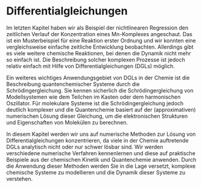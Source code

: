 # Differentialgleichungen

Im letzten Kapitel haben wir als Beispiel der nichtlinearen Regression den
zeitlichen Verlauf der Konzentration eines Mn-Komplexes angeschaut. 
Das ist ein Musterbeispiel für eine Reaktion erster Ordnung und wir konnten
eine vergleichsweise einfache zeitliche Entwicklung beobachten.
Allerdings gibt es viele weitere chemische Reaktionen, bei denen die Dynamik
nicht mehr so einfach ist. Die Beschreibung solcher komplexen Prozesse ist
jedoch relativ einfach mit Hilfe von Differentialgleichungen (DGLs) möglich.

Ein weiteres wichtiges Anwendungsgebiet von DGLs in der Chemie ist die
Beschreibung quantenchemischer Systeme durch die Schrödingergleichung.
Sie kennen sicherlich die Schrödingergleichung von Modellsystemen wie dem
Teilchen im Kasten oder dem harmonischen Oszillator. Für molekulare Systeme
ist die Schrödingergleichung jedoch deutlich komplexer und die Quantenchemie
basiert auf der (approximativen) numerischen Lösung dieser Gleichung, um
die elektronischen Strukturen und Eigenschaften von Molekülen zu berechnen.

In diesem Kapitel werden wir uns auf numerische Methoden zur Lösung von
Differentialgleichungen konzentrieren, da viele in der Chemie auftretende
DGLs analytisch nicht oder nur schwer lösbar sind. Wir werden verschiedene
numerische Verfahren kennenlernen und diese auf praktische Beispiele aus der
chemischen Kinetik und Quantenchemie anwenden. Durch die Anwendung dieser
Methoden werden Sie in die Lage versetzt, komplexe chemische Systeme zu
modellieren und die Dynamik dieser Systeme zu verstehen.

